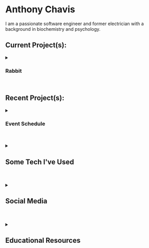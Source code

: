 # Anthony Chavis

I am a passionate software engineer and former electrician with a background in biochemistry and psychology.

## Current Project(s):

<details>
<summary style='cursor:pointer;'>
<h3>Rabbit</h3>
</summary>
                
- [Rabbit GitHub repo](https://github.com/anthonychavis/my-arduino-repo/tree/main/Theatre/Rabbit "URL to the Rabbit GitHub repo")
- **Tech**
    - Arduino
    - C++
    - Servo
        - _9g_
        - _180 deg_
    - Circuit Playground Express
        - _& other boards_


</details>

<br>

## Recent Project(s):

<details>
<summary style='cursor:pointer;'>
<h3>Event Schedule</h3>
</summary>

- [Event Schedule website](https://artscapeschedule.netlify.app/ "external URL to the Event Schedule website") (_URL to external web page_)
    - [![Netlify Status](https://api.netlify.com/api/v1/badges/ab5d3273-53b0-4c2a-b023-aae363e94566/deploy-status)](https://app.netlify.com/sites/artscapeschedule/deploys)
- **Tech**
    - HUGO
        - _with my own HUGO "theme"_
    - Markdown
    - HTML
    - CSS


</details>

<br>
<br>

<details>
<summary style='cursor:pointer;'>
<h2>Some Tech I've Used</h2>
</summary>

<img alt='VS Code' title='VS Code' align='left' width='40px' style='padding-top:10px;padding-right:20px;margin:0px;' src="./assets/vscode.svg" />
<!-- <img alt='VS Code' title='VS Code' align='left' width='40px' style='padding-top:10px;padding-right:20px;margin:0px;' src="https://cdn.jsdelivr.net/gh/devicons/devicon@latest/icons/vscode/vscode-original.svg" /> -->
<img alt='HTML5' title='HTML5' align='left' width='40px' style='padding-top:10px;padding-right:20px;margin:0px;' src="./assets/html_dark-mode.svg" />
<img alt='CSS3' title='CSS3' align='left' width='40px' style='padding-top:10px;padding-right:20px;margin:0px;' src="./assets/css_dark-mode.svg" />
<img alt='Markdown' title='Markdown' align='left' width='40px' style='padding-top:10px;padding-right:20px;margin:0px;' src='./assets/markdown_light.svg#gh-light-mode-only' />
<img alt='Markdown' title='Markdown' align='left' width='40px' style='padding-top:10px;padding-right:20px;margin:0px;' src='./assets/markdown_dark-mode.svg#gh-dark-mode-only' />
<img alt='Sass' title='Sass' align='left' width='40px' style='padding-top:10px;padding-right:20px;margin:0px;' src='./assets/sass.svg' />
<!-- <img alt='Sass' title='Sass' align='left' width='40px' style='padding-top:10px;padding-right:20px;margin:0px;' src="https://cdn.jsdelivr.net/gh/devicons/devicon@latest/icons/sass/sass-original.svg" /> -->
<img alt='JavaScript' title='JavaScript' align='left' width='40px' style='padding-top:10px;padding-right:20px;margin:0px;' src="./assets/js_light.svg#gh-light-mode-only" />
<img alt='JavaScript' title='JavaScript' align='left' width='40px' style='padding-top:10px;padding-right:20px;margin:0px;' src="./assets/javascript_dark-mode.svg#gh-dark-mode-only" />
<img alt='TypeScript' title='TypeScript' align='left' width='40px' style='padding-top:10px;padding-right:20px;margin:0px;' src="./assets/ts_light.svg#gh-light-mode-only" />
<img alt='TypeScript' title='TypeScript' align='left' width='40px' style='padding-top:10px;padding-right:20px;margin:0px;' src='./assets/typescript_dark-mode.svg#gh-dark-mode-only'>
<img alt='Python' title='Python' align='left' width='40px' style='padding-top:10px;padding-right:20px;margin:0px;' src="./assets/python_light.svg#gh-light-mode-only" />
<img alt='Python' title='Python' align='left' width='40px' style='padding-top:10px;padding-right:20px;margin:0px;' src="./assets/python_dark-mode.svg#gh-dark-mode-only" />
<img alt='Arduino' title='Arduino' align='left' width='40px' style='padding-top:10px;padding-right:20px;margin:0px;' src="./assets/arduino.svg" />
<img alt='C++' title='C++' align='left' width='40px' style='padding-top:10px;padding-right:20px;margin:0px;' src="./assets/cpp.svg" />
<img alt='HUGO' title='HUGO' align='left' width='40px' style='padding-top:10px;padding-right:20px;margin:0px;' src='./assets/hugo.svg' />
<!-- <img alt='HUGO' title='HUGO' align='left' width='40px' style='padding-top:10px;padding-right:20px;margin:0px;' src="https://cdn.jsdelivr.net/gh/devicons/devicon@latest/icons/hugo/hugo-original.svg" /> -->
<img alt='Bash' title='Bash' align='left' width='40px' style='padding-top:10px;padding-right:20px;margin:0px;' src="./assets/bash_light.svg#gh-light-mode-only" />
<img alt='Bash' title='Bash' align='left' width='40px' style='padding-top:10px;padding-right:20px;margin:0px;' src="./assets/bash_dark.svg#gh-dark-mode-only" />
<img alt='Node.JS' title='Node.JS' width='40px' style='padding-top:10px;padding-right:20px;margin:0px;' src="./assets/node_light.svg#gh-light-mode-only" />
<img alt='Node.JS' title='Node.JS' width='40px' style='padding-top:10px;padding-right:20px;margin:0px;' src='./assets/node_dark-mode.svg#gh-dark-mode-only' />
<!-- <img alt='Linux' title='Linux' align='left' width='40px' style='padding-top:10px;padding-right:20px;margin:0px;' src="https://cdn.jsdelivr.net/gh/devicons/devicon@latest/icons/linux/linux-original.svg" /> -->
<!-- <img alt='WordPress' title='WordPress' width='40px' style='padding-top:10px;padding-right:20px;margin:0px;' src="https://cdn.jsdelivr.net/gh/devicons/devicon@latest/icons/wordpress/wordpress-plain.svg" /> -->
<!-- <img alt='Prettier' title='Prettier' width='40px' style='padding-top:10px;padding-right:20px;margin:0px;' src='https://techstack-generator.vercel.app/prettier-icon.svg'> -->


</details>

<br />
<br />

<details style='cursor:pointer;'>
<summary>
<h2>Social Media</h2>
</summary>

_NOTE: the following URLs are to external websites_

[<img alt='LinkedIn' title='external URL to LinkedIn' align='left' width='40px' style='padding-top:10px;padding-right:20px;margin:0px' src="https://cdn.jsdelivr.net/gh/devicons/devicon/icons/linkedin/linkedin-original.svg#gh-dark-mode-only" />](https://www.linkedin.com/in/anthony-chavis/#gh-dark-mode-only)
[<img alt='LinkedIn' title='external URL to LinkedIn' align='left' width='40px' style='padding-top:10px;padding-right:20px;margin:0px' src="https://cdn.jsdelivr.net/gh/devicons/devicon/icons/linkedin/linkedin-plain.svg#gh-light-mode-only" />](https://www.linkedin.com/in/anthony-chavis/#gh-light-mode-only)
[<img alt='X, formerly known as Twitter' title='external URL to X, formerly known as Twitter' width='40px' style='padding-top:10px;padding-right:20px;margin:0px' src="https://cdn.jsdelivr.net/gh/devicons/devicon/icons/twitter/twitter-original.svg" />][twitter]


</details>

<br />
<br />

<details style='cursor:pointer;'>
<summary>
<h2>Educational Resources</h2>
</summary>

_NOTE: the following URLs are to external websites_

- [Codecademy][codecademy]
- [Microsoft][microsoft]
- [Codewars][codewars]
- [Exercism][exercism]
- [LeetCode][leetcode]

</details>


[codecademy]: https://www.codecademy.com/profiles/AnthonyCh. "external URL to Anthony's Codecademy profile"
[codewars]: https://www.codewars.com/users/gitanthony "external URL to Anthony's Codewars profile"
[exercism]: https://exercism.org/profiles/anthonychavis "external URL to Anthony's Exercism profile"
[leetcode]: https://leetcode.com/anthonychavis/ "external URL to Anthony's LeetCode profile"
[microsoft]: https://learn.microsoft.com/en-us/users/anthony-1663/ "external URL to Anthony's Microsoft Learn profile"

[twitter]: https://twitter.com/gitanthony1

<!-- [linkedin]: https://www.linkedin.com/in/anthony-chavis/ -->

<!-- Resources:
Icons:
- https://devicon.dev/
- https://techstack-generator.vercel.app -->
